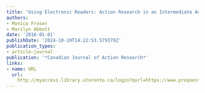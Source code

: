 ```yaml
---
title: 'Using Electronic Readers: Action Research in an Intermediate Adult ESL Class'
authors:
- Monica Fraser
- Marilyn Abbott
date: '2016-01-01'
publishDate: '2024-10-10T14:22:53.579379Z'
publication_types:
- article-journal
publication: '*Canadian Journal of Action Research*'
links:
- name: URL
  url: 
    http://myaccess.library.utoronto.ca/login?qurl=https://www.proquest.com/docview/1871577612?accountid=14771&bdid=38382&_bd=aeMb17eyuHiPe4obV5VL63SEhME%3D
---
```

